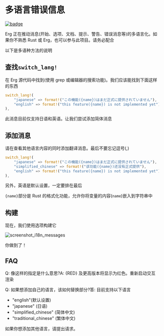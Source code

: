 # 多语言错误信息

[![badge](https://img.shields.io/endpoint.svg?url=https%3A%2F%2Fgezf7g7pd5.execute-api.ap-northeast-1.amazonaws.com%2Fdefault%2Fsource_up_to_date%3Fowner%3Derg-lang%26repos%3Derg%26ref%3Dmain%26path%3Ddoc/EN/dev_guide/i18n_messages.md%26commit_hash%3Dd15cbbf7b33df0f78a575cff9679d84c36ea3ab1)](https://gezf7g7pd5.execute-api.ap-northeast-1.amazonaws.com/default/source_up_to_date?owner=erg-lang&repos=erg&ref=main&path=doc/EN/dev_guide/i18n_messages.md&commit_hash=d15cbbf7b33df0f78a575cff9679d84c36ea3ab1)

Erg 正在推动消息(开始、选项、文档、提示、警告、错误消息等)的多语言化。如果你不熟悉 Rust 或 Erg，也可以参与此项目。请务必配合

以下是多语种方法的说明

## 查找`switch_lang!`

在 Erg 源代码中找到(使用 grep 或编辑器的搜索功能)。我们应该能找到下面这样的东西

```rust
switch_lang!(
    "japanese" => format!("この機能({name})はまだ正式に提供されていません"),
    "english" => format!("this feature({name}) is not implemented yet"),
),
```

此消息目前仅支持日语和英语。让我们尝试添加简体消息

## 添加消息

请在查看其他语言内容的同时添加翻译消息。最后不要忘记逗号(,)

```rust
switch_lang!(
    "japanese" => format!("この機能({name})はまだ正式に提供されていません"),
    "simplified_chinese" => format!("该功能({name})还没有正式提供"),
    "english" => format!("this feature({name}) is not implemented yet"),
),
```

另外，英语是默认设置，一定要排在最后

`{name}`部分是 Rust 的格式化功能，允许你将变量的内容(`name`)嵌入到字符串中

## 构建

现在，我们使用选项构建它

<img src="https://raw.githubusercontent.com/erg-lang/erg/main/assets/screenshot_i18n_messages.png" alt='screenshot_i18n_messages'>

你做到了！

## FAQ

Q: 像这样的指定是什么意思?A: {RED} 及更高版本将显示为红色。重新启动交互渲染

Q: 如果想添加自己的语言，该如何替换部分?答: 目前支持以下语言

* "english"(默认设置)
* "japanese" (日语)
* "simplified_chinese" (简体中文)
* "traditional_chinese" (繁体中文)

如果你想添加其他语言，请提出请求。
